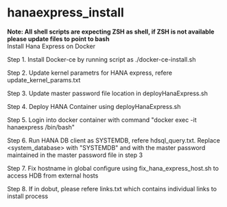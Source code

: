 # hanaexpress_install
<b>Note: All shell scripts are expecting ZSH as shell, if ZSH is not available please update files to point to bash </b>
<br>
Install Hana Express on Docker
<br>

Step 1. Install Docker-ce by running script as ./docker-ce-install.sh

Step 2. Update kernel parametrs for HANA express, refere update_kernel_params.txt

Step 3. Update master password file location in deployHanaExpress.sh

Step 4. Deploy HANA Container using deployHanaExpress.sh

Step 5. Login into docker container with command "docker exec -it hanaexpress /bin/bash"

Step 6. Run HANA DB client as SYSTEMDB, refere hdsql_query.txt. Replace <system_database> with "SYSTEMDB" and <password> with the master password maintained in the master password file in step 3

Step 7. Fix hostname in global configure using fix_hana_express_host.sh to access HDB from external hosts

Step 8. If in dobut, please refere links.txt which contains individual links to install process
